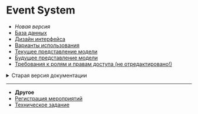 # Event System
- *Новая версия*
- [База данных](https://drawsql.app/teams/sad-smiley/diagrams/event-system)
 - [Дизайн интерфейса](https://www.figma.com/file/n7MeQM9lyAefw6mLjgT5nZ/Event-System-v2?node-id=0%3A1&t=8J1F9dCpb61KSig1-1)
 - [Варианты использования](https://github.com/RUGameLink/projectQ/tree/rework/md/Проектирование/NEW/Варианты%20использования)
 - [Текущее представление модели](https://github.com/RUGameLink/projectQ/tree/rework/md/Проектирование/NEW/Текущее%20представление%20модели)
 - [Будущее представление модели](https://github.com/RUGameLink/projectQ/tree/rework/md/Проектирование/NEW/Будущее%20представление%20модели)
 - [Требования к ролям и правам доступа (не отредактировано!)](https://github.com/RUGameLink/projectQ/tree/rework/md/Проектирование/OLD/Требования%20к%20ролям%20и%20правам%20доступа)
<details>
  <summary>Старая версия документации</summary

- [База данных](https://drawsql.app/teams/sad-smiley/diagrams/event-system)
 - [Дизайн интерфейса](https://www.figma.com/file/r9UnpFWjCbcvZuvUCGBwv7/Event-System?node-id=1%3A7194&t=MkLyh8JO1lrNDYBO-1)
 - [Варианты использования](https://github.com/RUGameLink/projectQ/tree/rework/md/Проектирование/OLD/Варианты%20использования%20v2)
 - [Текущее представление модели](https://github.com/RUGameLink/projectQ/tree/rework/md/Проектирование/OLD/Текущее%20представление%20модели)
 - [Требования к ролям и правам доступа](https://github.com/RUGameLink/projectQ/tree/rework/md/Проектирование/OLD/Требования%20к%20ролям%20и%20правам%20доступа)
</details>

---
- **Другое**
 - [Регистрация мероприятий](https://github.com/RUGameLink/projectQ/blob/rework/md/Регистрация%20на%20мероприятия/Регистация%20на%20МП%20v2.md)
 - [Техническое задание](https://github.com/RUGameLink/projectQ/blob/rework/md/old/ТЗ.md)
